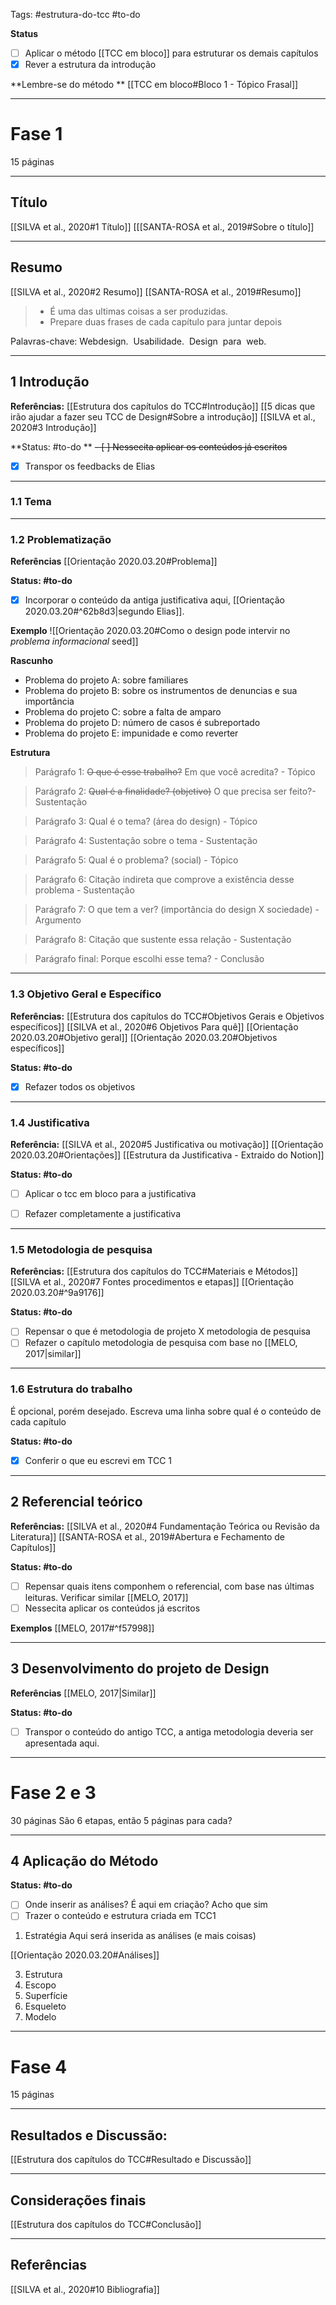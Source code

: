 Tags: #estrutura-do-tcc #to-do 

**Status**
- [ ] Aplicar o método [[TCC em bloco]] para estruturar os demais capítulos
- [x] Rever a estrutura da introdução

**Lembre-se do método **
[[TCC em bloco#Bloco 1 - Tópico Frasal]]


---
# Fase 1
15 páginas

---

## Título
[[SILVA et al., 2020#1 Título]]
[[[SANTA-ROSA et al., 2019#Sobre o título]]

---

## Resumo
[[SILVA et al., 2020#2 Resumo]]
[[SANTA-ROSA et al., 2019#Resumo]]
> * É uma das ultimas coisas a ser produzidas.
> * Prepare duas frases de cada capítulo para juntar depois

   Palavras-chave: Webdesign.  Usabilidade.  Design  para  web.
   
   -----

## 1 Introdução
**Referências:**
[[Estrutura dos capítulos do TCC#Introdução]]
[[5 dicas que irão ajudar a fazer seu TCC de Design#Sobre a introdução]]
[[SILVA et al., 2020#3 Introdução]]

**Status: #to-do ** 
~~- [ ] Nessecita aplicar os conteúdos já escritos~~
- [x] Transpor os feedbacks de Elias

---
### 1.1 Tema

----
### 1.2 Problematização
**Referências**
[[Orientação 2020.03.20#Problema]]

**Status: #to-do**
- [x] Incorporar o conteúdo da antiga justificativa aqui, [[Orientação 2020.03.20#^62b8d3|segundo Elias]].

**Exemplo**
![[Orientação 2020.03.20#Como o design pode intervir no _problema informacional_ seed]]

**Rascunho**
- Problema do projeto A: sobre familiares  
- Problema do projeto B: sobre os instrumentos de denuncias e sua importância  
- Problema do projeto C: sobre a falta de amparo  
- Problema do projeto D: número de casos é subreportado  
- Problema do projeto E: impunidade e como reverter  

**Estrutura**
> Parágrafo 1: ~~O que é esse trabalho?~~ Em que você acredita?  - Tópico

> Parágrafo 2: ~~Qual é a finalidade? (objetivo)~~ O que precisa ser feito?- Sustentação

> Parágrafo 3: Qual é o tema? (área do design) - Tópico

> Parágrafo 4: Sustentação sobre o tema - Sustentação

> Parágrafo 5: Qual é o problema? (social) - Tópico

> Parágrafo 6: Citação indireta que comprove a existência desse problema - Sustentação

> Parágrafo 7: O que tem a ver? (importância do design X sociedade) - Argumento

> Parágrafo 8: Citação que sustente essa relação - Sustentação

> Parágrafo final: Porque escolhi esse tema? - Conclusão

---
### 1.3 Objetivo Geral e Específico
**Referências:**
[[Estrutura dos capítulos do TCC#Objetivos Gerais e Objetivos específicos]]
[[SILVA et al., 2020#6 Objetivos Para quê]]
[[Orientação 2020.03.20#Objetivo geral]]
[[Orientação 2020.03.20#Objetivos específicos]] 

**Status: #to-do**
- [x] Refazer todos os objetivos

---
### 1.4 Justificativa  
**Referência:**
[[SILVA et al., 2020#5 Justificativa ou motivação]]
[[Orientação 2020.03.20#Orientações]]
[[Estrutura da Justificativa - Extraido do Notion]]

**Status: #to-do**
- [ ] Aplicar o tcc em bloco para a justificativa 
- [ ] Refazer completamente a justificativa


---
### 1.5 Metodologia de pesquisa
**Referências:**
[[Estrutura dos capítulos do TCC#Materiais e Métodos]]
[[SILVA et al., 2020#7 Fontes procedimentos e etapas]]
[[Orientação 2020.03.20#^9a9176]]

**Status: #to-do**
- [ ] Repensar o que é metodologia de projeto X metodologia de pesquisa
- [ ] Refazer o capítulo metodologia de pesquisa com base no [[MELO, 2017|similar]]

---
### 1.6 Estrutura do trabalho
É opcional, porém desejado. Escreva uma linha sobre qual é o conteúdo de cada capítulo

**Status: #to-do**
- [x] Conferir o que eu escrevi em TCC 1

---
## 2 Referencial teórico
**Referências:**
[[SILVA et al., 2020#4 Fundamentação Teórica ou Revisão da Literatura]]
[[SANTA-ROSA et al., 2019#Abertura e Fechamento de Capítulos]]

**Status: #to-do**
- [ ] Repensar quais itens componhem o referencial, com base nas últimas leituras. Verificar similar [[MELO, 2017]]
- [ ] Nessecita aplicar os conteúdos já escritos

**Exemplos**
[[MELO, 2017#^f57998]]

---
## 3 Desenvolvimento do projeto de Design
**Referências**
[[MELO, 2017|Similar]]

**Status: #to-do**
- [ ] Transpor o conteúdo do antigo TCC, a antiga metodologia deveria ser apresentada aqui.

---
# Fase 2 e 3
30 páginas
São 6 etapas, então 5 páginas para cada?

----
## 4 Aplicação do Método
**Status: #to-do**
- [ ] Onde  inserir as análises? É aqui em criação? Acho que sim
- [ ] Trazer o conteúdo e estrutura criada em TCC1 

1. Estratégia
Aqui será inserida as análises (e mais coisas)

[[Orientação 2020.03.20#Análises]]

3. Estrutura
4. Escopo
5. Superfície
6. Esqueleto
7. Modelo

 ----
 # Fase 4
 15 páginas
 
 ---
 ## Resultados e Discussão:  
[[Estrutura dos capítulos do TCC#Resultado e Discussão]]

----
## Considerações finais
[[Estrutura dos capítulos do TCC#Conclusão]]

-----
## Referências
[[SILVA et al., 2020#10 Bibliografia]]